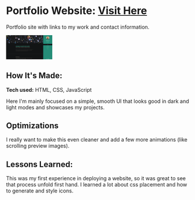 # Portfolio Website: <a target="_blank" href="https://dbthurman.netlify.app">Visit Here</a>
Portfolio site with links to my work and contact information.

<a target="_blank" href="https://dbthurman.netlify.app">
        <img src="images/portfolio2.png" width="25%" alt="Portfolio"/>
</a>       

## How It's Made:

**Tech used:** HTML, CSS, JavaScript

Here I'm mainly focused on a simple, smooth UI that looks good in dark and light modes and showcases my projects.

## Optimizations
I really want to make this even cleaner and add a few more animations (like scrolling preview images).

## Lessons Learned:

This was my first experience in deploying a website, so it was great to see that process unfold first hand. I learned a lot about css placement and how to generate and style icons.
